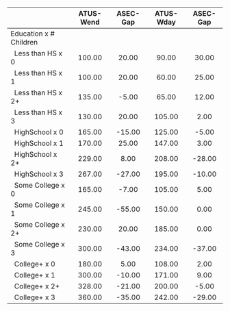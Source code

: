 
|                      |    ATUS-Wend |     ASEC-Gap |    ATUS-Wday |     ASEC-Gap |
| -------------------- | :----------: | :----------: | :----------: | :----------: |
| Education x # Children |              |              |              |              |
| &nbsp;&nbsp;Less than HS x 0 |       100.00 |        20.00 |        90.00 |        30.00 |
| &nbsp;&nbsp;Less than HS x 1 |       100.00 |        20.00 |        60.00 |        25.00 |
| &nbsp;&nbsp;Less than HS x 2+ |       135.00 |        -5.00 |        65.00 |        12.00 |
| &nbsp;&nbsp;Less than HS x 3 |       130.00 |        20.00 |       105.00 |         2.00 |
| &nbsp;&nbsp;HighSchool x 0 |       165.00 |       -15.00 |       125.00 |        -5.00 |
| &nbsp;&nbsp;HighSchool x 1 |       170.00 |        25.00 |       147.00 |         3.00 |
| &nbsp;&nbsp;HighSchool x 2+ |       229.00 |         8.00 |       208.00 |       -28.00 |
| &nbsp;&nbsp;HighSchool x 3 |       267.00 |       -27.00 |       195.00 |       -10.00 |
| &nbsp;&nbsp;Some College x 0 |       165.00 |        -7.00 |       105.00 |         5.00 |
| &nbsp;&nbsp;Some College x 1 |       245.00 |       -55.00 |       150.00 |         0.00 |
| &nbsp;&nbsp;Some College x 2+ |       230.00 |        20.00 |       185.00 |         0.00 |
| &nbsp;&nbsp;Some College x 3 |       300.00 |       -43.00 |       234.00 |       -37.00 |
| &nbsp;&nbsp;College+ x 0 |       180.00 |         5.00 |       108.00 |         2.00 |
| &nbsp;&nbsp;College+ x 1 |       300.00 |       -10.00 |       171.00 |         9.00 |
| &nbsp;&nbsp;College+ x 2+ |       328.00 |       -21.00 |       200.00 |        -5.00 |
| &nbsp;&nbsp;College+ x 3 |       360.00 |       -35.00 |       242.00 |       -29.00 |

